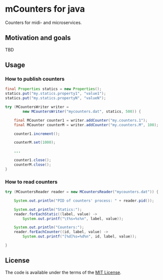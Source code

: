 # mCounters for java
Counters for midi- and microservices.

## Motivation and goals
TBD

## Usage

### How to publish counters

```java
final Properties statics = new Properties();
statics.put("my.statics.property1", "value1");
statics.put("my.statics.propertyN", "valueN");

try (MCountersWriter writer =
        new MCountersWriter("mycounters.dat", statics, 500)) {

    final MCounter counter1 = writer.addCounter("my.counters.1");
    final MCounter counterM = writer.addCounter("my.counters.M", 100);

    counter1.increment();

    counterM.set(1000);

    ...

    counter1.close();
    counterM.close();
}
```

### How to read counters

```java
try (MCountersReader reader = new MCountersReader("mycounters.dat")) {

    System.out.println("PID of counters' process: " + reader.pid());

    System.out.println("Statics:");
    reader.forEachStatic((label, value) -> 
        System.out.printf("\t%s=%s%n", label, value));

    System.out.println("Counters:");
    reader.forEachCounter((id, label, value) -> 
        System.out.printf("[%d]%s=%d%n", id, label, value));

}
```


## License

The code is available under the terms of the [MIT License](http://opensource.org/licenses/MIT).
